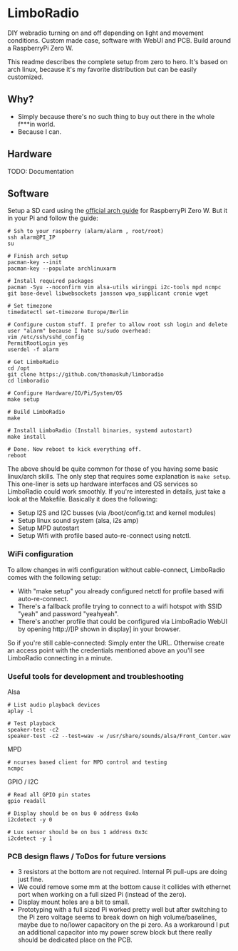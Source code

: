 # LimboRadio

DIY webradio turning on and off depending on light and movement conditions. Custom made case, software with WebUI and PCB. Build around a RaspberryPi Zero W.

This readme describes the complete setup from zero to hero. It's based on arch linux, because it's my favorite distribution but can be easily customized.

## Why?
- Simply because there's no such thing to buy out there in the whole f***in world.
- Because I can.

## Hardware
TODO: Documentation

## Software

Setup a SD card using the [official arch guide](https://archlinuxarm.org/platforms/armv6/raspberry-pi#installation) for RaspberryPi Zero W. But it in your Pi and follow the guide:

```
# Ssh to your raspberry (alarm/alarm , root/root)
ssh alarm@PI_IP
su

# Finish arch setup
pacman-key --init
pacman-key --populate archlinuxarm

# Install required packages
pacman -Syu --noconfirm vim alsa-utils wiringpi i2c-tools mpd ncmpc git base-devel libwebsockets jansson wpa_supplicant cronie wget

# Set timezone
timedatectl set-timezone Europe/Berlin

# Configure custom stuff. I prefer to allow root ssh login and delete user "alarm" because I hate su/sudo overhead:
vim /etc/ssh/sshd_config
PermitRootLogin yes
userdel -f alarm

# Get LimboRadio
cd /opt
git clone https://github.com/thomaskuh/limboradio
cd limboradio

# Configure Hardware/IO/Pi/System/OS
make setup

# Build LimboRadio
make

# Install LimboRadio (Install binaries, systemd autostart)
make install

# Done. Now reboot to kick everything off.
reboot
```

The above should be quite common for those of you having some basic linux/arch skills. The only step that requires some explanation is ```make setup```. This one-liner is sets up hardware interfaces and OS services so LimboRadio could work smoothly. If you're interested in details, just take a look at the Makefile. Basically it does the following:
- Setup I2S and I2C busses (via /boot/config.txt and kernel modules)
- Setup linux sound system (alsa, i2s amp)
- Setup MPD autostart
- Setup Wifi with profile based auto-re-connect using netctl.


### WiFi configuration
To allow changes in wifi configuration without cable-connect, LimboRadio comes with the following setup:
- With "make setup" you already configured netctl for profile based wifi auto-re-connect.
- There's a fallback profile trying to connect to a wifi hotspot with SSID "yeah" and password "yeahyeah".
- There's another profile that could be configured via LimboRadio WebUI by opening http://[IP shown in display] in your browser.

So if you're still cable-connected: Simply enter the URL. Otherwise create an access point with the credentials mentioned above an you'll see LimboRadio connecting in a minute.


### Useful tools for development and troubleshooting

Alsa
```
# List audio playback devices
aplay -l

# Test playback
speaker-test -c2
speaker-test -c2 --test=wav -w /usr/share/sounds/alsa/Front_Center.wav
```

MPD
```
# ncurses based client for MPD control and testing
ncmpc
```

GPIO / I2C
```
# Read all GPIO pin states
gpio readall

# Display should be on bus 0 address 0x4a
i2cdetect -y 0

# Lux sensor should be on bus 1 address 0x3c
i2cdetect -y 1

```


### PCB design flaws / ToDos for future versions
* 3 resistors at the bottom are not required. Internal Pi pull-ups are doing just fine.
* We could remove some mm at the bottom cause it collides with ethernet port when working on a full sized Pi (instead of the zero).
* Display mount holes are a bit to small.
* Prototyping with a full sized Pi worked pretty well but after switching to the Pi zero voltage seems to break down on high volume/baselines, maybe due to no/lower capacitory on the pi zero. As a workaround I put an additional capacitor into my power screw block but there really should be dedicated place on the PCB.
